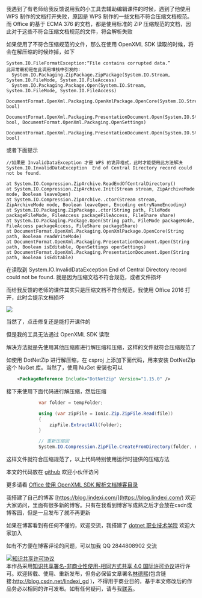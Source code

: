 
我遇到了有老师给我反馈说用我的小工具去辅助编辑课件的时候，遇到了他使用 WPS 制作的文档打开失败，原因是 WPS 制作的一些文档不符合压缩文档规范。而 Office 的基于 ECMA 376 的文档，都是使用标准的 ZIP 压缩规范的文档，因此对于这些不符合压缩文档规范的文件，将会解析失败

<!--more-->


<!-- 发布 -->

如果使用了不符合压缩规范的文件，那么在使用 OpenXML SDK 读取的时候，将会在解压缩的时候炸掉，如下

```
System.IO.FileFormatException:“File contains corrupted data.”
此异常最初是在此调用堆栈中引发的: 
  System.IO.Packaging.ZipPackage.ZipPackage(System.IO.Stream, System.IO.FileMode, System.IO.FileAccess)
  System.IO.Packaging.Package.Open(System.IO.Stream, System.IO.FileMode, System.IO.FileAccess)
  DocumentFormat.OpenXml.Packaging.OpenXmlPackage.OpenCore(System.IO.Stream, bool)
  DocumentFormat.OpenXml.Packaging.PresentationDocument.Open(System.IO.Stream, bool, DocumentFormat.OpenXml.Packaging.OpenSettings)
  DocumentFormat.OpenXml.Packaging.PresentationDocument.Open(System.IO.Stream, bool)  
```

或者下面提示

```
//如果是 InvalidDataException 才是 WPS 的诡异格式，此时才能使用此方法解决
System.IO.InvalidDataException	End of Central Directory record could not be found.	

at System.IO.Compression.ZipArchive.ReadEndOfCentralDirectory()
at System.IO.Compression.ZipArchive.Init(Stream stream, ZipArchiveMode mode, Boolean leaveOpen)
at System.IO.Compression.ZipArchive..ctor(Stream stream, ZipArchiveMode mode, Boolean leaveOpen, Encoding entryNameEncoding)
at System.IO.Packaging.ZipPackage..ctor(String path, FileMode packageFileMode, FileAccess packageFileAccess, FileShare share)
at System.IO.Packaging.Package.Open(String path, FileMode packageMode, FileAccess packageAccess, FileShare packageShare)
at DocumentFormat.OpenXml.Packaging.OpenXmlPackage.OpenCore(String path, Boolean readWriteMode)
at DocumentFormat.OpenXml.Packaging.PresentationDocument.Open(String path, Boolean isEditable, OpenSettings openSettings)
at DocumentFormat.OpenXml.Packaging.PresentationDocument.Open(String path, Boolean isEditable)
```

在读取到 System.IO.InvalidDataException End of Central Directory record could not be found. 就是因为压缩文档不符合规范，或者文件损坏

而给我反馈的老师的课件其实只是压缩文档不符合规范，我使用 Office 2016 打开，此时会提示文档损坏

<!-- ![](image/dotnet OpenXML 解析 WPS 不符合压缩文档规范的文档/dotnet OpenXML 解析 WPS 不符合压缩文档规范的文档0.png) -->

![](http://image.acmx.xyz/lindexi%2F2021171579876.jpg)

当然了，点击修复还是能打开课件的

但是我的工具无法通过 OpenXML SDK 读取

解决方法就是先使用其他压缩库进行解压缩和压缩，这样的文件就符合压缩规范了

如使用 DotNetZip 进行解压缩，在 csproj 上添加下面代码，用来安装 DotNetZip 这个 NuGet 库。当然了，使用 NuGet 安装也可以

```xml
    <PackageReference Include="DotNetZip" Version="1.15.0" />
```

接下来使用下面代码进行解压缩，然后压缩

```csharp
            var folder = tempFolder;

            using (var zipFile = Ionic.Zip.ZipFile.Read(file))
            {
                zipFile.ExtractAll(folder);
            }

            // 重新压缩回
            System.IO.Compression.ZipFile.CreateFromDirectory(folder, newZipFile);
```

这样文件就符合压缩规范了，以上代码特别使用运行时提供的压缩方法

本文的代码放在 [github](https://github.com/lindexi/lindexi_gd/tree/2ce10a89/NairjelbibelLuqeefufejelnoche) 欢迎小伙伴访问

更多请看 [Office 使用 OpenXML SDK 解析文档博客目录](https://blog.lindexi.com/post/Office-%E4%BD%BF%E7%94%A8-OpenXML-SDK-%E8%A7%A3%E6%9E%90%E6%96%87%E6%A1%A3%E5%8D%9A%E5%AE%A2%E7%9B%AE%E5%BD%95.html )



我搭建了自己的博客 [https://blog.lindexi.com/](https://blog.lindexi.com/) 欢迎大家访问，里面有很多新的博客。只有在我看到博客写成熟之后才会放在csdn或博客园，但是一旦发布了就不再更新

如果在博客看到有任何不懂的，欢迎交流，我搭建了 [dotnet 职业技术学院](https://t.me/dotnet_campus) 欢迎大家加入

如有不方便在博客评论的问题，可以加我 QQ 2844808902 交流

<a rel="license" href="http://creativecommons.org/licenses/by-nc-sa/4.0/"><img alt="知识共享许可协议" style="border-width:0" src="https://licensebuttons.net/l/by-nc-sa/4.0/88x31.png" /></a><br />本作品采用<a rel="license" href="http://creativecommons.org/licenses/by-nc-sa/4.0/">知识共享署名-非商业性使用-相同方式共享 4.0 国际许可协议</a>进行许可。欢迎转载、使用、重新发布，但务必保留文章署名[林德熙](http://blog.csdn.net/lindexi_gd)(包含链接:http://blog.csdn.net/lindexi_gd )，不得用于商业目的，基于本文修改后的作品务必以相同的许可发布。如有任何疑问，请与我[联系](mailto:lindexi_gd@163.com)。